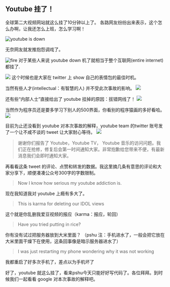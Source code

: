 Youtube 挂了！
---


全球第二大视频网站就这么挂了10分钟以上了。
各路网友纷纷出来表示，这个怎么办啊，让我还怎么上班，怎么学习啊！

![youtube is down](http://cdn2.51ulong.com/18-10-17/53342164.jpg)

无奈网友就发推抱怨调戏了。

![fire](http://cdn2.51ulong.com/18-10-17/66587278.jpg)
对于某些人来说 youtube down 机了就相当于整个互联网(entire internet)都挂了.

![](http://cdn2.51ulong.com/18-10-17/62083754.jpg)
这个时候也是大家在 twitter 上 show 自己的表情包的最佳时机。

当然有些人才(intellectual：有智慧的人) 并不受此次事故的影响。
![](http://cdn2.51ulong.com/18-10-17/59131773.jpg)

还有些“内部人士”直接给出了 youtube 挂掉的原因：拔错网线了！
![](http://cdn2.51ulong.com/18-10-17/77274430.jpg)

当然作为程序员还是要多学习下别人的500界面，你看别的程序猿画的多好看哈。
![](http://cdn2.51ulong.com/18-10-17/23562772.jpg)

目前为止还没看到 youtube 对本次事故的解释，youtube team 的twitter 账号发了一个让不咸不谈的 tweet 让大家耐心等待。
![](http://cdn2.51ulong.com/18-10-17/14545767.jpg)

>谢谢你们报告了 Youtube，Youtube TV， Youtube 音乐的访问问题。我们正在抢修，修复后会第一时间通知大家。非常抱歉给您带来不便，有最新消息我们会即时通知大家。

再看看这条 tweet 的评论、点赞和转发的数据。我这里摘几条有意思的评论和大家分享下，顺便凑凑公众号300字的字数限制。

>Now I know how serious my youtube addiction is. 

现在我知道我对 youtube 上瘾有多大了。

> This is karma for deleting our IDOL views

这个就是你乱删我爱豆视频的报应（karma：报应，轮回）

> Have you tried putting in rice?

你有没有试过把服务器放到大米里面？ （pshu 注：手机进水了，一般会把它放在大米里面干燥下在使用，这条回事像是暗示服务器进水了）

> I was just restarting my phone wondering why it was not working

我都重启了好多次手机了，差点以为手机坏了

好了，youtube 就这么挂了，看来pshu今天只能好好写代码了。各位拜拜。到时候我们一起看看 google 对本次事故的解释吧。
<!--stackedit_data:
eyJoaXN0b3J5IjpbLTIwOTMwMDAxNCwxNzg2MDEyMDM4LC0xMD
k0MzkwODE0LDEyODcxMTYzLC0xNzExNjMyMTU5XX0=
-->